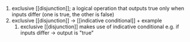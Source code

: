 1. exclusive [[disjunction]]; a logical operation that outputs true only when inputs differ (one is true, the other is false)
2. exclusive [[disjunction]] → [[indicative conditional]] + example
	1. exclusive [[disjunction]] makes use of indicative conditional e.g. if inputs differ → output is "true"